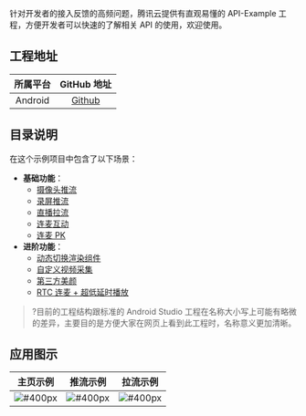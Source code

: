 针对开发者的接入反馈的高频问题，腾讯云提供有直观易懂的 API-Example 工程，方便开发者可以快速的了解相关 API 的使用，欢迎使用。

## 工程地址

| 所属平台 |                         GitHub 地址                          |
| :------: | :----------------------------------------------------------: |
| Android  | [Github](https://github.com/LiteAVSDK/Live_Android/tree/main/MLVB-API-Example) |

## 目录说明
在这个示例项目中包含了以下场景：

- **基础功能**：
  - [摄像头推流](https://github.com/LiteAVSDK/Live_Android/tree/main/MLVB-API-Example/Basic/LivePushCamera)
  - [录屏推流](https://github.com/LiteAVSDK/Live_Android/tree/main/MLVB-API-Example/Basic/LivePushScreen)
  - [直播拉流](https://github.com/LiteAVSDK/Live_Android/tree/main/MLVB-API-Example/Basic/LivePlay)
  - [连麦互动](https://github.com/LiteAVSDK/Live_Android/tree/main/MLVB-API-Example/Basic/LiveLink)
  - [连麦 PK](https://github.com/LiteAVSDK/Live_Android/tree/main/MLVB-API-Example/Basic/LivePK)
- **进阶功能**：
  - [动态切换渲染组件](https://github.com/LiteAVSDK/Live_Android/tree/main/MLVB-API-Example/Advanced/SwitchRenderView)
  - [自定义视频采集](https://github.com/LiteAVSDK/Live_Android/tree/main/MLVB-API-Example/Advanced/CustomVideoCapture)
  - [第三方美颜](https://github.com/LiteAVSDK/Live_Android/tree/main/MLVB-API-Example/Advanced/ThirdBeauty)
  - [RTC 连麦 + 超低延时播放](https://github.com/LiteAVSDK/Live_Android/tree/main/MLVB-API-Example/Advanced/RTCPushAndPlay)


>?目前的工程结构跟标准的 Android Studio 工程在名称大小写上可能有略微的差异，主要目的是方便大家在网页上看到此工程时，名称意义更加清晰。
 
## 应用图示

| 主页示例 | 推流示例 | 拉流示例 |
| :---: | :---: | :---: |
| ![#400px](https://main.qcloudimg.com/raw/0f0a22c9276eb79796266df41df32998.jpeg) | ![#400px](https://main.qcloudimg.com/raw/36c77d710bc5150fc9d2c3856e6e0ee2.jpeg) | ![#400px](https://main.qcloudimg.com/raw/ac7a1d764e0964d733c262d23b286865.jpeg) |

